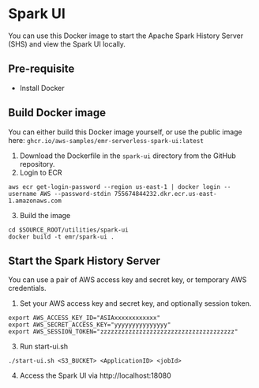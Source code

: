 # Spark UI

You can use this Docker image to start the Apache Spark History Server (SHS) and view the Spark UI locally.

## Pre-requisite

- Install Docker

## Build Docker image

You can either build this Docker image yourself, or use the public image here: `ghcr.io/aws-samples/emr-serverless-spark-ui:latest`

1. Download the Dockerfile in the `spark-ui` directory from the GitHub repository.
2. Login to ECR
```shell
aws ecr get-login-password --region us-east-1 | docker login --username AWS --password-stdin 755674844232.dkr.ecr.us-east-1.amazonaws.com
```
3. Build the image
```shell
cd $SOURCE_ROOT/utilities/spark-ui
docker build -t emr/spark-ui .
```

## Start the Spark History Server

You can use a pair of AWS access key and secret key, or temporary AWS credentials.

1. Set your AWS access key and secret key, and optionally session token.

```shell
export AWS_ACCESS_KEY_ID="ASIAxxxxxxxxxxxx"
export AWS_SECRET_ACCESS_KEY="yyyyyyyyyyyyyyy"
export AWS_SESSION_TOKEN="zzzzzzzzzzzzzzzzzzzzzzzzzzzzzzzzzzzzzz"
```

3. Run start-ui.sh

```shell
./start-ui.sh <S3_BUCKET> <ApplicationID> <jobId>
```

4. Access the Spark UI via http://localhost:18080